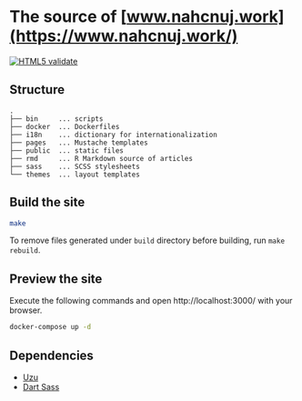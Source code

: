 # The source of [www.nahcnuj.work](https://www.nahcnuj.work/)

[![HTML5 validate](https://github.com/nahcnuj/nahcnuj.github.io/actions/workflows/html5-check.yml/badge.svg?branch=source)](https://github.com/nahcnuj/nahcnuj.github.io/actions/workflows/html5-check.yml)

## Structure

```
.
├── bin     ... scripts
├── docker  ... Dockerfiles
├── i18n    ... dictionary for internationalization
├── pages   ... Mustache templates
├── public  ... static files
├── rmd     ... R Markdown source of articles
├── sass    ... SCSS stylesheets
└── themes  ... layout templates
```

## Build the site

```sh
make
```

To remove files generated under `build` directory before building, run `make rebuild`.

## Preview the site

Execute the following commands and open http://localhost:3000/ with your browser.

```sh
docker-compose up -d
```

## Dependencies

- [Uzu](https://modules.raku.org/dist/Uzu:cpan:SACOMO)
- [Dart Sass](https://sass-lang.com/dart-sass)
